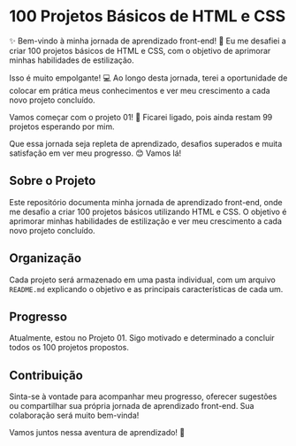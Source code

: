 # 100 Projetos Básicos de HTML e CSS

✨ Bem-vindo à minha jornada de aprendizado front-end! 🚀 Eu me desafiei a criar 100 projetos básicos de HTML e CSS, com o objetivo de aprimorar minhas habilidades de estilização.

Isso é muito empolgante! 💻 Ao longo desta jornada, terei a oportunidade de colocar em prática meus conhecimentos e ver meu crescimento a cada novo projeto concluído.

Vamos começar com o projeto 01! 🎉 Ficarei ligado, pois ainda restam 99 projetos esperando por mim.

Que essa jornada seja repleta de aprendizado, desafios superados e muita satisfação em ver meu progresso. 😊 Vamos lá!

## Sobre o Projeto
Este repositório documenta minha jornada de aprendizado front-end, onde me desafio a criar 100 projetos básicos utilizando HTML e CSS. O objetivo é aprimorar minhas habilidades de estilização e ver meu crescimento a cada novo projeto concluído.

## Organização
Cada projeto será armazenado em uma pasta individual, com um arquivo `README.md` explicando o objetivo e as principais características de cada um.

## Progresso
Atualmente, estou no Projeto 01. Sigo motivado e determinado a concluir todos os 100 projetos propostos.

## Contribuição
Sinta-se à vontade para acompanhar meu progresso, oferecer sugestões ou compartilhar sua própria jornada de aprendizado front-end. Sua colaboração será muito bem-vinda!

Vamos juntos nessa aventura de aprendizado! 🚀
